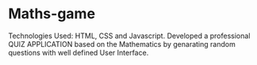 # Maths-game
Technologies Used: HTML, CSS and Javascript.  Developed a professional QUIZ APPLICATION based on the Mathematics by genarating random questions with well defined User Interface.
